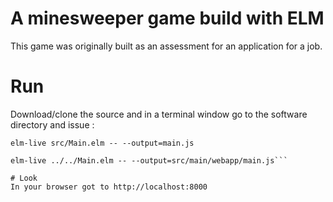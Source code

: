 
# A minesweeper game build with ELM
This game was originally built as an assessment for an application for a job.

# Run
Download/clone the source and in a terminal window go to the software directory and issue :

```elm-live src/Main.elm -- --output=main.js```
```cd src/main/webapp
elm-live ../../Main.elm -- --output=src/main/webapp/main.js```

# Look
In your browser got to http://localhost:8000

